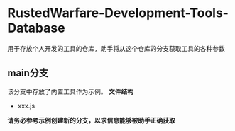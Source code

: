 # RustedWarfare-Development-Tools-Database
用于存放个人开发的工具的仓库，助手将从这个仓库的分支获取工具的各种参数
## main分支
该分支中存放了内置工具作为示例。
**文件结构**

- xxx.js

**请务必参考示例创建新的分支，以求信息能够被助手正确获取**
